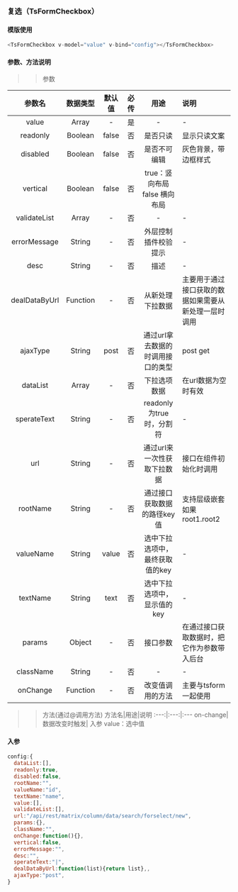 ### 复选（TsFormCheckbox）  


#### 模版使用
```javascript
<TsFormCheckbox v-model="value" v-bind="config"></TsFormCheckbox>
```

#### 参数、方法说明


>> 参数


参数名|数据类型|默认值|必传|用途|说明
:---:|:---:|:---:|:---:|:---:|:---|
value|Array|-|是|-|-
readonly|Boolean|false|否|是否只读|显示只读文案
disabled|Boolean|false|否|是否不可编辑|灰色背景，带边框样式
vertical|Boolean|false|否|true：竖向布局  false 横向布局
validateList|Array|-|否|-|-
errorMessage|String|-|否|外层控制插件校验提示|-
desc|String|-|否|描述|-
dealDataByUrl|Function|-|否|从新处理下拉数据|主要用于通过接口获取的数据如果需要从新处理一层时调用
ajaxType|String|post|否|通过url拿去数据的时调用接口的类型|post get
dataList|Array|-|否|下拉选项数据|在url数据为空时有效
sperateText|String|-|否|readonly为true时，分割符|-
url|String|-|否|通过url来一次性获取下拉数据|接口在组件初始化时调用
rootName|String|-|否|通过接口获取数据的路径key值|支持层级嵌套如果 root1.root2
valueName|String|value|否|选中下拉选项中，最终获取值的key|-
textName|String|text|否|选中下拉选项中，显示值的key|-
params|Object|-|否|接口参数|在通过接口获取数据时，把它作为参数带入后台
className|String|-|否|-|-
onChange|Function|-|否|改变值调用的方法|主要与tsform一起使用

>>  方法(通过@调用方法)
 方法名|用途|说明
:---:|:---:|:---
on-change|数据改变时触发| 入参 value：选中值

#### 入参

```javascript
config:{
  dataList:[],
  readonly:true,
  disabled:false,
  rootName:"",
  valueName:"id",
  textName:"name",
  value:[],
  validateList:[],
  url:"/api/rest/matrix/column/data/search/forselect/new",
  params:{},
  className:"",
  onChange:function(){},
  vertical:false,
  errorMessage:"",
  desc:"",
  sperateText:"|",
  dealDataByUrl:function(list){return list},,
  ajaxType:"post",
}
```
